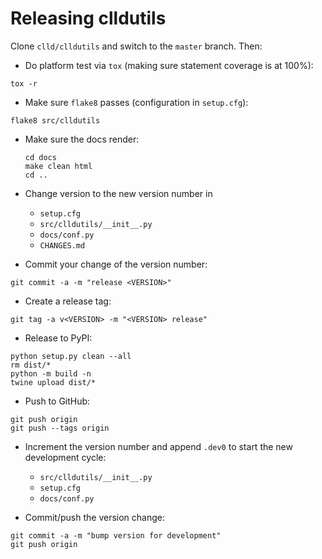 
Releasing clldutils
===================

Clone `clld/clldutils` and switch to the `master` branch. Then:

- Do platform test via ``tox`` (making sure statement coverage is at 100%):
```shell
tox -r
```

- Make sure ``flake8`` passes (configuration in ``setup.cfg``):
```shell
flake8 src/clldutils
```

- Make sure the docs render:
  ```shell
  cd docs
  make clean html
  cd ..
  ```

- Change version to the new version number in
  - `setup.cfg`
  - `src/clldutils/__init__.py`
  - `docs/conf.py`
  - `CHANGES.md`

- Commit your change of the version number:
```shell
git commit -a -m "release <VERSION>"
```

- Create a release tag:
```shell
git tag -a v<VERSION> -m "<VERSION> release"
```

- Release to PyPI:
```shell
python setup.py clean --all
rm dist/*
python -m build -n
twine upload dist/*
```

- Push to GitHub:
```shell
git push origin
git push --tags origin
```

- Increment the version number and append `.dev0` to start the new development cycle:
  - `src/clldutils/__init__.py`
  - `setup.cfg`
  - `docs/conf.py`

- Commit/push the version change:
```shell
git commit -a -m "bump version for development"
git push origin
```
